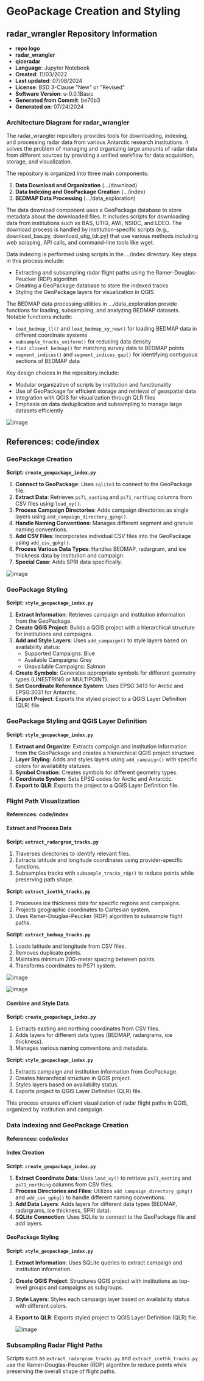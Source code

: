 # GeoPackage Creation and Styling

## radar_wrangler Repository Information

- **repo logo**
- **radar_wrangler**
- **qiceradar**
- **Language**: Jupyter Notebook
- **Created**: 11/03/2022
- **Last updated**: 07/08/2024
- **License**: BSD 3-Clause "New" or "Revised"
- **Software Version**: u-0.0.1Basic
- **Generated from Commit**: be70b3
- **Generated on**: 07/24/2024

### Architecture Diagram for radar_wrangler

The radar_wrangler repository provides tools for downloading, indexing, and processing radar data from various Antarctic research institutions. It solves the problem of managing and organizing large amounts of radar data from different sources by providing a unified workflow for data acquisition, storage, and visualization.

The repository is organized into three main components:

1. **Data Download and Organization** (…/download)
2. **Data Indexing and GeoPackage Creation** (…/index)
3. **BEDMAP Data Processing** (…/data_exploration)

The data download component uses a GeoPackage database to store metadata about the downloaded files. It includes scripts for downloading data from institutions such as BAS, UTIG, AWI, NSIDC, and LDEO. The download process is handled by institution-specific scripts (e.g., download_bas.py, download_utig_tdr.py) that use various methods including web scraping, API calls, and command-line tools like wget.

Data indexing is performed using scripts in the …/index directory. Key steps in this process include:

- Extracting and subsampling radar flight paths using the Ramer-Douglas-Peucker (RDP) algorithm
- Creating a GeoPackage database to store the indexed tracks
- Styling the GeoPackage layers for visualization in QGIS

The BEDMAP data processing utilities in …/data_exploration provide functions for loading, subsampling, and analyzing BEDMAP datasets. Notable functions include:

- `load_bedmap_ll()` and `load_bedmap_xy_new()` for loading BEDMAP data in different coordinate systems
- `subsample_tracks_uniform()` for reducing data density
- `find_closest_bedmap()` for matching survey data to BEDMAP points
- `segment_indices()` and `segment_indices_gap()` for identifying contiguous sections of BEDMAP data

Key design choices in the repository include:

- Modular organization of scripts by institution and functionality
- Use of GeoPackage for efficient storage and retrieval of geospatial data
- Integration with QGIS for visualization through QLR files
- Emphasis on data deduplication and subsampling to manage large datasets efficiently

![image](https://github.com/user-attachments/assets/fcbe442e-894d-482e-b47d-bd36172bfcf5)


## References: code/index

### GeoPackage Creation

**Script: `create_geopackage_index.py`**

1. **Connect to GeoPackage**: Uses `sqlite3` to connect to the GeoPackage file.
2. **Extract Data**: Retrieves `ps71_easting` and `ps71_northing` columns from CSV files using `load_xy()`.
3. **Process Campaign Directories**: Adds campaign directories as single layers using `add_campaign_directory_gpkg()`.
4. **Handle Naming Conventions**: Manages different segment and granule naming conventions.
5. **Add CSV Files**: Incorporates individual CSV files into the GeoPackage using `add_csv_gpkg()`.
6. **Process Various Data Types**: Handles BEDMAP, radargram, and ice thickness data by institution and campaign.
7. **Special Case**: Adds SPRI data specifically.

![image](https://github.com/user-attachments/assets/9fed0c30-af4f-4e4f-9926-f9a9b3dd76d1)


### GeoPackage Styling

**Script: `style_geopackage_index.py`**

1. **Extract Information**: Retrieves campaign and institution information from the GeoPackage.
2. **Create QGIS Project**: Builds a QGIS project with a hierarchical structure for institutions and campaigns.
3. **Add and Style Layers**: Uses `add_campaign()` to style layers based on availability status:
   - Supported Campaigns: Blue
   - Available Campaigns: Grey
   - Unavailable Campaigns: Salmon
4. **Create Symbols**: Generates appropriate symbols for different geometry types (LINESTRING or MULTIPOINT).
5. **Set Coordinate Reference System**: Uses EPSG:3413 for Arctic and EPSG:3031 for Antarctic.
6. **Export Project**: Exports the styled project to a QGIS Layer Definition (QLR) file.

### GeoPackage Styling and QGIS Layer Definition

**Script: `style_geopackage_index.py`**

1. **Extract and Organize**: Extracts campaign and institution information from the GeoPackage and creates a hierarchical QGIS project structure.
2. **Layer Styling**: Adds and styles layers using `add_campaign()` with specific colors for availability statuses.
3. **Symbol Creation**: Creates symbols for different geometry types.
4. **Coordinate System**: Sets EPSG codes for Arctic and Antarctic.
5. **Export to QLR**: Exports the project to a QGIS Layer Definition file.

### Flight Path Visualization

**References: code/index**

#### Extract and Process Data

**Script: `extract_radargram_tracks.py`**

1. Traverses directories to identify relevant files.
2. Extracts latitude and longitude coordinates using provider-specific functions.
3. Subsamples tracks with `subsample_tracks_rdp()` to reduce points while preserving path shape.

**Script: `extract_icethk_tracks.py`**

1. Processes ice thickness data for specific regions and campaigns.
2. Projects geographic coordinates to Cartesian system.
3. Uses Ramer-Douglas-Peucker (RDP) algorithm to subsample flight paths.

**Script: `extract_bedmap_tracks.py`**

1. Loads latitude and longitude from CSV files.
2. Removes duplicate points.
3. Maintains minimum 200-meter spacing between points.
4. Transforms coordinates to PS71 system.

![image](https://github.com/user-attachments/assets/6dc95e65-9995-43e1-b7b1-e4fbfcf17e2f)

![image](https://github.com/user-attachments/assets/fd3c4099-5bc6-46fa-afa8-8019faba1809)



#### Combine and Style Data

**Script: `create_geopackage_index.py`**

1. Extracts easting and northing coordinates from CSV files.
2. Adds layers for different data types (BEDMAP, radargrams, ice thickness).
3. Manages various naming conventions and metadata.

**Script: `style_geopackage_index.py`**

1. Extracts campaign and institution information from GeoPackage.
2. Creates hierarchical structure in QGIS project.
3. Styles layers based on availability status.
4. Exports project to QGIS Layer Definition (QLR) file.

This process ensures efficient visualization of radar flight paths in QGIS, organized by institution and campaign.

### Data Indexing and GeoPackage Creation

**References: code/index**

#### Index Creation

**Script: `create_geopackage_index.py`**

1. **Extract Coordinate Data**: Uses `load_xy()` to retrieve `ps71_easting` and `ps71_northing` columns from CSV files.
2. **Process Directories and Files**: Utilizes `add_campaign_directory_gpkg()` and `add_csv_gpkg()` to handle different naming conventions.
3. **Add Data Layers**: Adds layers for different data types (BEDMAP, radargrams, ice thickness, SPRI data).
4. **SQLite Connection**: Uses SQLite to connect to the GeoPackage file and add layers.

#### GeoPackage Styling

**Script: `style_geopackage_index.py`**

1. **Extract Information**: Uses SQLite queries to extract campaign and institution information.
2. **Create QGIS Project**: Structures QGIS project with institutions as top-level groups and campaigns as subgroups.
3. **Style Layers**: Styles each campaign layer based on availability status with different colors.
4. **Export to QLR**: Exports styled project to QGIS Layer Definition (QLR) file.

   ![image](https://github.com/user-attachments/assets/3191b6b9-f34c-4755-be95-c00aca2f6df4)


### Subsampling Radar Flight Paths

Scripts such as `extract_radargram_tracks.py` and `extract_icethk_tracks.py` use the Ramer-Douglas-Peucker (RDP) algorithm to reduce points while preserving the overall shape of flight paths.
